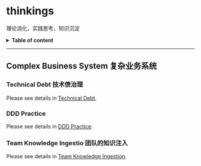 # thinkings
理论消化，实践思考，知识沉淀

<details>
<summary><b>Table of content</b></summary>

## Table of content
   * [Complex Business System](#complex-business-system)
      * [Technical Debt](#technical-debt)
      * [DDD Practice](#ddd-practice)
      * [Team Knowledge Ingestion](#team-knowledge-ingestion)

</details>

----

## Complex Business System 复杂业务系统

### Technical Debt 技术债治理

Please see details in [Technical Debt](TechnicalDebt.md).

### DDD Practice 

Please see details in [DDD Practice](DDD.md).

### Team Knowledge Ingestio 团队的知识注入

Please see details in [Team Knowledge Ingestion](TeamKnowledgeIngestion.md).

